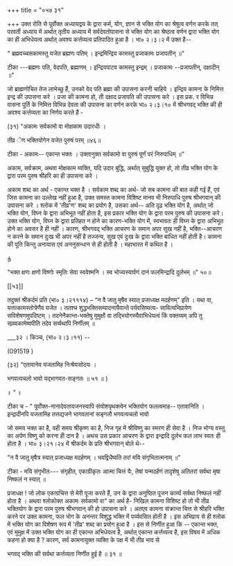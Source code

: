 +++
title = "०५७ ३१"

+++
उक्त रोति से पूर्वोक्त अध्यायद्वय के द्वारा कर्म, योग, ज्ञान से भक्ति योग का श्रेषुत्व वर्णन करके तत् परवर्ती अध्याय में अर्थात् तृतीय अध्याय में सर्वदेवतोपासना से भक्ति योग का श्रेष्ठत्व वर्णन द्वारा भक्ति योग का ही अभिधेयत्व अर्थात् अवश्य कर्त्तव्यत्व प्रतिपादित हुआ है । भा० २।३।२ में उक्त है-- 

" ब्रह्मवच्चसकामस्तु यजेत ब्रह्मणः पतिम् । इन्द्रमिन्द्रिय कामस्तु प्रजाकामः प्रजापतीन् ॥” 

टीका ---ब्रह्मणः पति, वेदपति, ब्रह्माणम् । इन्द्रियपाटव कामस्तु इन्द्रम् । प्रजाकामः --प्रजापतीन्, दक्षादीन् ॥" 

जो ब्राह्मणोचित तेज लाभेच्छु हैं, उनको वेद पति ब्रह्मा की उपासना करनी चाहिये । इन्द्रिय कामना के निमित्त इन्द्र की उपासना करे । प्रजा की कामना हो, ती दक्षाद प्रजापति की उपासना करे । इस प्रक. र विभिन्न वासना पूर्ति के निमित्त विभिन्न देवता की उपासना का वर्णन करके भा० २।३।१० में श्रीभगवद् भक्ति की ही अवश्य कर्त्तव्यता का निर्णय करते हैं - 

(३१) "अकामः सर्वकामो वा मोक्षकाम उदारधीः । 

तीव्र ेण भक्तियोगेन यजेत पुरुषं परम् ॥४६॥ 

टीका - अकामः-- एकान्त भक्तः । उक्तानुक्त सर्वकामो वा पुरुषं पूर्णं परं निरुपाधिम् ॥” 

अकाम, सर्वक्राम, अथवा मोक्षकाम व्यक्ति, यदि उदार बुद्धि, अर्थात् सुबुद्धि युक्त हो, तो तीव्र भक्ति योग के द्वारा परम पुरुष श्रीहरि का ही उपासना करे । 

अकाम शब्द का अर्थ - एकान्त भक्त है । सर्वकाम शब्द का अर्थ- जो सब कामना की बात कही गई हैं, एवं जिस कामना का उल्लेख नहीं हुआ है, उक्त समस्त कामना विशिष्ट मानव भी निरुपाधि पुरुष श्रीभगवान् की उपासना करे । श्लोक में 'तीव्र'ण' शब्द का प्रयोग है, उसका अर्थ-- अति दृढ़ भक्ति योग है, अर्थात् जो भक्ति योग, विघ्न के द्वारा अभिभूत नहीं होता है, इस प्रकार भक्ति योग के द्वारा परम पुरुष की उपासना करे। उक्त भक्ति योग, विघ्न के द्वारा प्रतिहत न होने का कारण-भक्ति योग में, स्वभावतः ही विघ्न के द्वारा अभिभूत होने का अवसर है ही नहीं । कारण, श्रीभगवद् भक्ति आचरण के समान अपर सुख नहीं है, भक्ति--आचरण न करने के समान दुःख भी अपर नहीं है तज्जन्य, सुख एवं दुःख के द्वारा भक्ति बाधित नहीं होती है। कामना की पूति किन्तु अनायास एवं अननुसन्धान से ही होती है । महाभारत में कथित है । 

ந் 

"भक्त क्षणः क्षणो विष्णोः स्मृतिः सेवा स्ववेश्मनि । स्व भोज्यस्यार्पणं दानं फलमिन्द्रादि दुर्लभम् ॥" ५०॥ 



[[५३]]

तदुक्तं श्रीकर्दमं प्रति (भा० ३।२१११४) – “न वै जातु मृषैव स्यात् प्रजाध्यक्ष मदर्हणम्” इति । यथा वा, यत्तत्कामस्तोत्रेणैव यजेत । ततश्च शुद्धभक्तिसम्पादनायैवान्ते पर्यवसिष्यत्य- सावित्यभिप्रायेण सविशेषणमुपदिष्टम् । तदनेनैकान्त-भक्तेषु मुमुक्षौ वा तद्भियोगस्यैवाभिधेयत्वं किं वक्तव्यम् अपि तु सव्र्व्वकामेष्वपीति तदेव सर्व्वथापि निर्णीतम् ॥ 

___३२ । किञ्च, (भा० २।३।११) -- 

(091519 ) 

(३२) "एतावानेव यजतामिह निःश्रेयसोदयः । 

भगवत्यचलो भावो यद्भागवत-सङ्गतः ॥ ५१ ॥ ) 

॥ " ॥ 

टीका च - " पूर्वोक्त-नानादेवतायजनस्यापि संयोशपृथक्त्वेन भक्तियोग फलत्वमाह-- एतावानिति । इन्द्रादीनपि यजतामिह तत्तद्यजने भागवतानां सङ्गतौ भगवत्यचलो भावो 

जो समय भक्त का है, वही समय श्रीकृष्ण का है, निज गृह में श्रीविष्णु का स्मरण ही सेवा है । निज भोग्य वस्तु का अर्पण विष्णु को करना ही दान है । अथच उस प्रकार आचरण के द्वारा इन्द्रादि दुर्लभ फल लाभ स्वतः ही होता है । भा० ३।२१।२४ में श्रीकर्दम के प्रति श्रीभगवान् बोले थे-- 

"न वै जातु मृषैत्र स्यात् प्रजाध्यक्ष मदर्हणम् । भवद्विधैष्वति तरां मयि संगृभितात्मनाम् ॥” 

टीका - मयि संगृभीतः--- संगृहीत, एकाग्रीकृतः आत्मा चित्तं यैः, तेषां यन्मदर्हणं तादृशेषु अतितरां सर्वथा मृषा निष्फलं न स्यात् ॥ 

प्रजाधक्ष ! जो लोक एकाग्रचित्त से मेरी पूजा करते हैं, उन के द्वारा अनुष्ठित पूजन कार्य्यं सर्वथा निष्फलं नहीं होता है । अथवा श्लोकोक्त अकामः सर्वकामो वा" का अर्थ है- निखिल कामना विशिष्ट हो तो भी तीव्र भक्तियोग के द्वारा परम पुरुष श्रीभगवान् की हो उपासना करे । अतएव कामना संक्रान्त चित्त से श्रीहरि भक्ति करने पर उक्त कामना, फल भोग के अनन्तर विशुद्ध भक्ति में पर्य्यवसित होती है । इस अभिप्राय से ही श्लोक में भक्ति योग का विशेषण रूप में 'तीव्र' शब्द का प्रयोग हुआ है । इस से निर्णीत हुआ कि -- एकान्त भक्त, एवं मुमुक्ष में उक्त भक्ति योग का ही एकान्त अभिधेयत्व है, अर्थात् एकान्त कर्त्तव्यत्व है, इस विषय में अधिक कहना हो क्या है ? कारण, सर्व कामनायुक्त व्यक्ति के पक्ष में भी तीव्र भाव से 

भगवद् भक्ति की सर्वथा कर्त्तव्यता निर्णीत हुई है ॥ ३१ ॥ 
